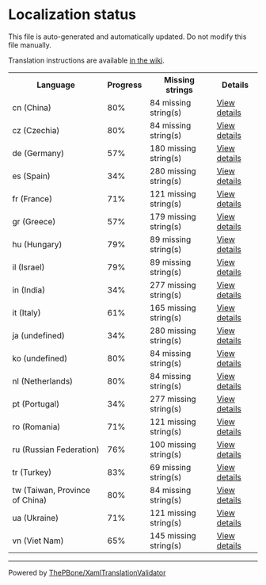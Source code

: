 # Localization status

This file is auto-generated and automatically updated. Do not modify this file manually.

Translation instructions are available [in the wiki](https://github.com/ThePBone/GalaxyBudsClient/wiki/3.-How-to-help-with-translations).

<table>
<tr><th>Language</th><th>Progress</th><th>Missing strings</th><th>Details</th></tr>
<tr><td>cn (China)</td><td>80%</td><td>84 missing string(s)</td><td><a href="cn.md">View details</a></td></tr>
<tr><td>cz (Czechia)</td><td>80%</td><td>84 missing string(s)</td><td><a href="cz.md">View details</a></td></tr>
<tr><td>de (Germany)</td><td>57%</td><td>180 missing string(s)</td><td><a href="de.md">View details</a></td></tr>
<tr><td>es (Spain)</td><td>34%</td><td>280 missing string(s)</td><td><a href="es.md">View details</a></td></tr>
<tr><td>fr (France)</td><td>71%</td><td>121 missing string(s)</td><td><a href="fr.md">View details</a></td></tr>
<tr><td>gr (Greece)</td><td>57%</td><td>179 missing string(s)</td><td><a href="gr.md">View details</a></td></tr>
<tr><td>hu (Hungary)</td><td>79%</td><td>89 missing string(s)</td><td><a href="hu.md">View details</a></td></tr>
<tr><td>il (Israel)</td><td>79%</td><td>89 missing string(s)</td><td><a href="il.md">View details</a></td></tr>
<tr><td>in (India)</td><td>34%</td><td>277 missing string(s)</td><td><a href="in.md">View details</a></td></tr>
<tr><td>it (Italy)</td><td>61%</td><td>165 missing string(s)</td><td><a href="it.md">View details</a></td></tr>
<tr><td>ja (undefined)</td><td>34%</td><td>280 missing string(s)</td><td><a href="ja.md">View details</a></td></tr>
<tr><td>ko (undefined)</td><td>80%</td><td>84 missing string(s)</td><td><a href="ko.md">View details</a></td></tr>
<tr><td>nl (Netherlands)</td><td>80%</td><td>84 missing string(s)</td><td><a href="nl.md">View details</a></td></tr>
<tr><td>pt (Portugal)</td><td>34%</td><td>277 missing string(s)</td><td><a href="pt.md">View details</a></td></tr>
<tr><td>ro (Romania)</td><td>71%</td><td>121 missing string(s)</td><td><a href="ro.md">View details</a></td></tr>
<tr><td>ru (Russian Federation)</td><td>76%</td><td>100 missing string(s)</td><td><a href="ru.md">View details</a></td></tr>
<tr><td>tr (Turkey)</td><td>83%</td><td>69 missing string(s)</td><td><a href="tr.md">View details</a></td></tr>
<tr><td>tw (Taiwan, Province of China)</td><td>80%</td><td>84 missing string(s)</td><td><a href="tw.md">View details</a></td></tr>
<tr><td>ua (Ukraine)</td><td>71%</td><td>121 missing string(s)</td><td><a href="ua.md">View details</a></td></tr>
<tr><td>vn (Viet Nam)</td><td>65%</td><td>145 missing string(s)</td><td><a href="vn.md">View details</a></td></tr>

</table>

__________

Powered by [ThePBone/XamlTranslationValidator](https://github.com/ThePBone/XamlTranslationValidator)